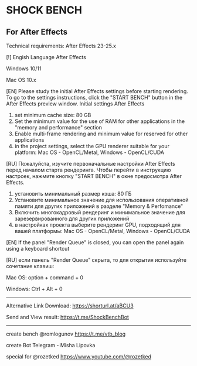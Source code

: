 # SHOCK BENCH
For After Effects
---------------------------

Technical requirements:
After Effects 23-25.x

[!] Engish Language After Effects

Windows 10/11

Mac OS 10.x

[EN] Please study the initial After Effects settings before starting rendering.
To go to the settings instructions, click the "START BENCH" button in the After Effects preview window.
Initial settings After Effects
1) set minimum cache size: 80 GB
2) Set the minimum value for the use of RAM for other applications in the "memory and performance" section
3) Enable multi-frame rendering and minimum value for reserved for other applications
4) in the project settings, select the GPU renderer suitable for your platform: Mac OS - OpenCL/Metal, Windows - OpenCL/CUDA

[RU]
Пожалуйста, изучите первоначальные настройки After Effects перед началом старта рендеринга.
Чтобы перейти в инструкцию настроек, нажмите кнопку "START BENCH" в окне предосмотра After Effects.
1) установить минимальный размер кэша: 80 ГБ
2) Установите минимальное значение для использования оперативной памяти для других приложений в разделе "Memory & Perfomance"
3) Включить многокадровый рендеринг и минимальное значение для зарезервированного для других приложений
4) в настройках проекта выберите рендеринг GPU, подходящий для вашей платформы: Mac OS - OpenCL/Metal, Windows - OpenCL/CUDA


[EN] If the panel "Render Queue" is closed, 
you can open the panel again 
using a keyboard shortcut

[RU]
если панель "Render Queue" скрыта, то для открытия используйте сочетание клавиш:


Mac OS: option + command + 0

Windows: Ctrl + Alt + 0

---------------------------

Alternative Link Download: https://shorturl.at/aBCU3

Send and View result: https://t.me/ShockBenchBot

---------------------------


create bench @romlogunov https://t.me/vtb_blog

create Bot Telegram - Misha Lipovka

special for @rozetked https://www.youtube.com/@rozetked


